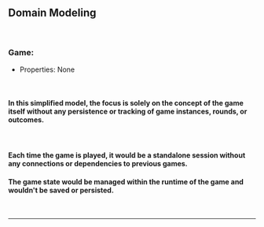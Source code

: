 ## Domain Modeling
<br>

### Game:
- Properties: None

<br>

#### In this simplified model, the focus is solely on the concept of the game itself without any persistence or tracking of game instances, rounds, or outcomes.
<br>

#### Each time the game is played, it would be a standalone session without any connections or dependencies to previous games. 

#### The game state would be managed within the runtime of the game and wouldn't be saved or persisted.

<br>

---